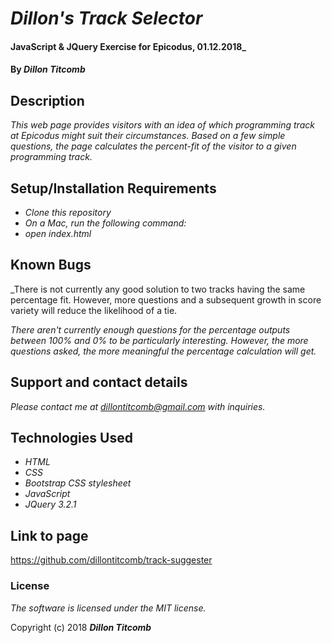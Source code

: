# _Dillon's Track Selector_

#### JavaScript & JQuery Exercise for Epicodus, 01.12.2018_

#### By _**Dillon Titcomb**_

## Description

_This web page provides visitors with an idea of which programming track at Epicodus might suit their circumstances. Based on a few simple questions, the page calculates the percent-fit of the visitor to a given programming track._

## Setup/Installation Requirements

* _Clone this repository_
* _On a Mac, run the following command:_
* _open index.html_

## Known Bugs

_There is not currently any good solution to two tracks having the same percentage fit. However, more questions and a subsequent growth in score variety will reduce the likelihood of a tie. 

_There aren't currently enough questions for the percentage outputs between 100% and 0% to be particularly interesting. However, the more questions asked, the more meaningful the percentage calculation will get._

## Support and contact details

_Please contact me at dillontitcomb@gmail.com with inquiries._

## Technologies Used

* _HTML_
* _CSS_
* _Bootstrap CSS stylesheet_
* _JavaScript_
* _JQuery 3.2.1_

## Link to page

https://github.com/dillontitcomb/track-suggester

### License

*The software is licensed under the MIT license.*

Copyright (c) 2018 **_Dillon Titcomb_**
